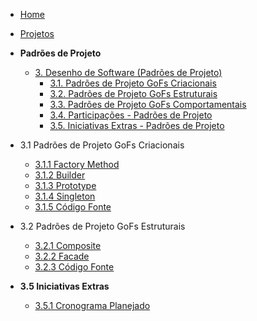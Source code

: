 <!-- docs/_sidebar.md -->

- [Home](/docs)
- [Projetos](/docs/Projeto/Projeto.md)

- **Padrões de Projeto**
  - [3. Desenho de Software (Padrões de Projeto)](/PadroesDeProjeto/3.PadroesDeProjeto.md)
    - [3.1. Padrões de Projeto GoFs Criacionais](/PadroesDeProjeto/3.1.GoFsCriacionais.md)
    - [3.2. Padrões de Projeto GoFs Estruturais](/PadroesDeProjeto/3.2.GoFsEstruturais.md)
    - [3.3. Padrões de Projeto GoFs Comportamentais](/PadroesDeProjeto/3.3.GoFsComportamentais.md)
    - [3.4. Participações - Padrões de Projeto](/PadroesDeProjeto/3.4.ParticipacoesPadroes.md)
    - [3.5. Iniciativas Extras - Padrões de Projeto](/PadroesDeProjeto/3.5.IniciativasExtras.md)
   
- 3.1 Padrões de Projeto GoFs Criacionais
    - [3.1.1 Factory Method](/PadroesDeProjeto/GoFsCriacionais/FactoryMethod.md)
    - [3.1.2 Builder](/PadroesDeProjeto/GoFsCriacionais/Builder.md)
    - [3.1.3 Prototype](/PadroesDeProjeto/GoFsCriacionais/Prototype.md)
    - [3.1.4 Singleton](/PadroesDeProjeto/GoFsCriacionais/Singleton.md)
    - [3.1.5 Código Fonte](/PadroesDeProjeto/GoFsCriacionais/CriacionalCodigoHospedado.md)
 

- 3.2 Padrões de Projeto GoFs Estruturais
    - [3.2.1 Composite](/PadroesDeProjeto/GoFsEstruturais/Composite.md)
    - [3.2.2 Facade](/PadroesDeProjeto/GoFsEstruturais/Facade.md)
    - [3.2.3 Código Fonte](/PadroesDeProjeto/GoFsEstruturais/EstruturaCodigoFonte.md)
   
  

- **3.5 Iniciativas Extras** 
  - [3.5.1 Cronograma Planejado](/PadroesDeProjeto/IniciativasExtras/CronogramaPlanejado.md)
